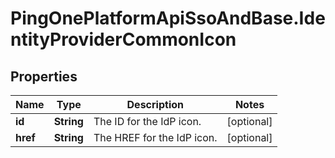 # PingOnePlatformApiSsoAndBase.IdentityProviderCommonIcon

## Properties

Name | Type | Description | Notes
------------ | ------------- | ------------- | -------------
**id** | **String** | The ID for the IdP icon. | [optional] 
**href** | **String** | The HREF for the IdP icon. | [optional] 


